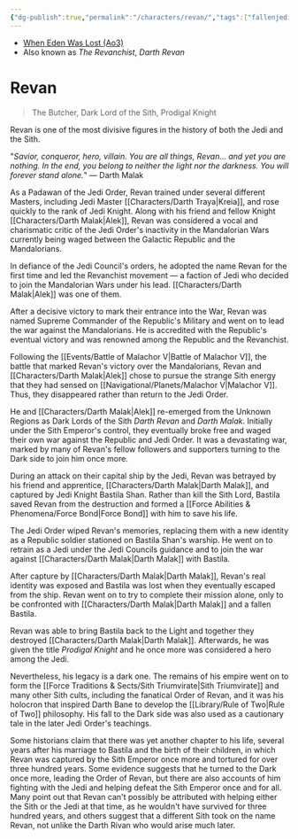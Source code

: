 ```yaml
---
{"dg-publish":true,"permalink":"/characters/revan/","tags":["fallenjedi","sith","jedimaster","forcesensitive"]}
---
```


- [When Eden Was Lost (Ao3)](https://archiveofourown.org/works/19334440/chapters/45992584)
- Also known as *The Revanchist*, *Darth Revan*
# Revan
>The Butcher, Dark Lord of the Sith, Prodigal Knight

Revan is one of the most divisive figures in the history of both the Jedi and the Sith. 

"_Savior, conqueror, hero, villain. You are all things, Revan… and yet you are nothing. In the end, you belong to neither the light nor the darkness. You will forever stand alone._" — Darth Malak

As a Padawan of the Jedi Order, Revan trained under several different Masters, including Jedi Master [[Characters/Darth Traya\|Kreia]], and rose quickly to the rank of Jedi Knight. Along with his friend and fellow Knight [[Characters/Darth Malak\|Alek]], Revan was considered a vocal and charismatic critic of the Jedi Order's inactivity in the Mandalorian Wars currently being waged between the Galactic Republic and the Mandalorians.

In defiance of the Jedi Council's orders, he adopted the name Revan for the first time and led the Revanchist movement — a faction of Jedi who decided to join the Mandalorian Wars under his lead. [[Characters/Darth Malak\|Alek]] was one of them. 

After a decisive victory to mark their entrance into the War, Revan was named Supreme Commander of the Republic's Military and went on to lead the war against the Mandalorians. He is accredited with the Republic's eventual victory and was renowned among the Republic and the Revanchist. 

Following the [[Events/Battle of Malachor V\|Battle of Malachor V]], the battle that marked Revan's victory over the Mandalorians, Revan and [[Characters/Darth Malak\|Alek]] chose to pursue the strange Sith energy that they had sensed on [[Navigational/Planets/Malachor V\|Malachor V]]. Thus, they disappeared rather than return to the Jedi Order. 

He and [[Characters/Darth Malak\|Alek]] re-emerged from the Unknown Regions as Dark Lords of the Sith *Darth Revan* and *Darth Malak*. Initially under the Sith Emperor's control, they eventually broke free and waged their own war against the Republic and Jedi Order. It was a devastating war, marked by many of Revan's fellow followers and supporters turning to the Dark side to join him once more. 

During an attack on their capital ship by the Jedi, Revan was betrayed by his friend and apprentice, [[Characters/Darth Malak\|Darth Malak]], and captured by Jedi Knight Bastila Shan. Rather than kill the Sith Lord, Bastila saved Revan from the destruction and formed a [[Force Abilities & Phenomena/Force Bond\|Force Bond]] with him to save his life. 

The Jedi Order wiped Revan's memories, replacing them with a new identity as a Republic soldier stationed on Bastila Shan's warship. He went on to retrain as a Jedi under the Jedi Councils guidance and to join the war against [[Characters/Darth Malak\|Darth Malak]] with Bastila. 

After capture by [[Characters/Darth Malak\|Darth Malak]], Revan's real identity was exposed and Bastila was lost when they eventually escaped from the ship. Revan went on to try to complete their mission alone, only to be confronted with [[Characters/Darth Malak\|Darth Malak]] and a fallen Bastila. 

Revan was able to bring Bastila back to the Light and together they destroyed [[Characters/Darth Malak\|Darth Malak]]. Afterwards, he was given the title *Prodigal Knight* and he once more was considered a hero among the Jedi. 

Nevertheless, his legacy is a dark one. The remains of his empire went on to form the [[Force Traditions & Sects/Sith Triumvirate\|Sith Triumvirate]] and many other Sith cults, including the fanatical Order of Revan, and it was his holocron that inspired Darth Bane to develop the [[Library/Rule of Two\|Rule of Two]] philosophy. His fall to the Dark side was also used as a cautionary tale in the later Jedi Order's teachings. 

Some historians claim that there was yet another chapter to his life, several years after his marriage to Bastila and the birth of their children, in which Revan was captured by the Sith Emperor once more and tortured for over three hundred years. Some evidence suggests that he turned to the Dark once more, leading the Order of Revan, but there are also  accounts of him fighting with the Jedi and helping defeat the Sith Emperor once and for all. Many point out that Revan can't possibly be attributed with helping either the Sith or the Jedi at that time, as he wouldn't have survived for three hundred years, and others suggest that a different Sith took on the name Revan, not unlike the Darth Rivan who would arise much later. 

